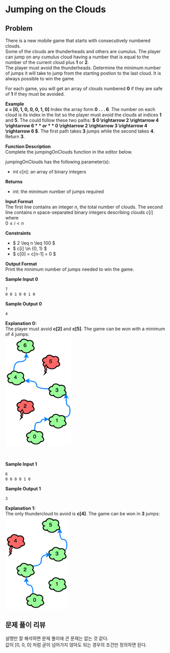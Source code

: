 # Jumping on the Clouds

## Problem
There is a new mobile game that starts with consecutively numbered clouds.  
Some of the clouds are thunderheads and others are cumulus. The player can jump on any cumulus cloud having a number that is equal to the number of the current cloud plus **1** or **2**.  
The player must avoid the thunderheads. Determine the minimum number of jumps it will take to jump from the starting postion to the last cloud. It is always possible to win the game

For each game, you will get an array of clouds numbered **0** if they are safe of **1** if they must be avoided.

**Example**  
**$c$ = [0, 1, 0, 0, 0, 1, 0]**
Index the array form **0 . . . 6**. The number on each cloud is its index in the list so the player must avoid the clouds at indices **1** and **5**. The could follow these two paths: **$ 0 \rightarrow 2 \rightarrow 4 \rightarrow 6 $** or **$ 0 \rightarrow 2 \rightarrow 3 \rightarrow 4 \rightarrow 6 $**. The first path takes **3** jumps while the second takes **4**. Return **3**.

**Function Description**  
Complete the jumpingOnClouds function in the editor below.

jumpingOnClouds has the following parameter(s):
- int c[n]: an array of binary integers

**Returns**
- int: the minimum number of jumps required

**Input Format**  
The first line contains an integer $n$, the total number of clouds. The second line contains $n$ space-separated binary integers describing clouds $c[i]$ where  
$0 \leq i < n$

**Constraints**
- $ 2 \leq n \leq 100 $
- $ c[i] \in \{0, 1\} $
- $ c[0] = c[n-1] = 0 $

**Output Format**  
Print the minimum number of jumps needed to win the game.

**Sample Input 0**
```
7
0 0 1 0 0 1 0
```

**Sample Output 0**
```
4
```

**Explanation 0:**  
The player must avoid **c[2]** and **c[5]**. The game can be won with a minimum of 4 jumps:  
![jump2](./images/jump2.png)

<br />

**Sample Input 1**
```
6
0 0 0 0 1 0
```

**Sample Output 1**
```
3
```

**Explanation 1:**  
The only thundercloud to avoid is **c[4]**. The game can be won in **3** jumps:  
![jump5](./images/jump5.png)


## 문제 풀이 리뷰
설명만 잘 해석하면 문제 풀이에 큰 문제는 없는 것 같다.  
값이 [0, 0, 0] 처럼 굳이 넘어가지 않아도 되는 경우의 조건만 정의하면 된다.



